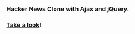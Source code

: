 ### Hacker News Clone with Ajax and jQuery.

### [Take a look](https://www.jianyili.com/hackorsnooze/)!
